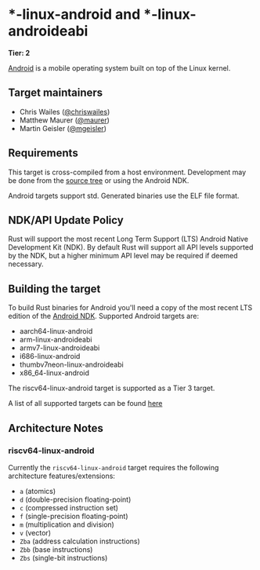 # *-linux-android and *-linux-androideabi

**Tier: 2**

[Android] is a mobile operating system built on top of the Linux kernel.

[Android]: https://source.android.com/

## Target maintainers

- Chris Wailes ([@chriswailes](https://github.com/chriswailes))
- Matthew Maurer ([@maurer](https://github.com/maurer))
- Martin Geisler ([@mgeisler](https://github.com/mgeisler))

## Requirements

This target is cross-compiled from a host environment. Development may be done
from the [source tree] or using the Android NDK.

[source tree]: https://source.android.com/docs/setup/build/downloading

Android targets support std. Generated binaries use the ELF file format.

## NDK/API Update Policy

Rust will support the most recent Long Term Support (LTS) Android Native
Development Kit (NDK).  By default Rust will support all API levels supported
by the NDK, but a higher minimum API level may be required if deemed necessary.

## Building the target

To build Rust binaries for Android you'll need a copy of the most recent LTS
edition of the [Android NDK].  Supported Android targets are:

* aarch64-linux-android
* arm-linux-androideabi
* armv7-linux-androideabi
* i686-linux-android
* thumbv7neon-linux-androideabi
* x86_64-linux-android

The riscv64-linux-android target is supported as a Tier 3 target.

[Android NDK]: https://developer.android.com/ndk/downloads

A list of all supported targets can be found
[here](../platform-support.html)

## Architecture Notes

### riscv64-linux-android

Currently the `riscv64-linux-android` target requires the following architecture features/extensions:

* `a` (atomics)
* `d` (double-precision floating-point)
* `c` (compressed instruction set)
* `f` (single-precision floating-point)
* `m` (multiplication and division)
* `v` (vector)
* `Zba` (address calculation instructions)
* `Zbb` (base instructions)
* `Zbs` (single-bit instructions)
